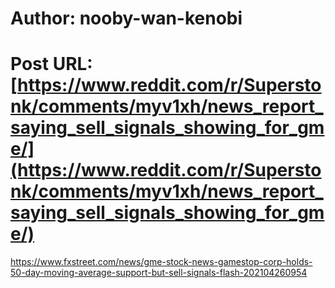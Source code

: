 # Author: nooby-wan-kenobi
# Post URL: [https://www.reddit.com/r/Superstonk/comments/myv1xh/news_report_saying_sell_signals_showing_for_gme/](https://www.reddit.com/r/Superstonk/comments/myv1xh/news_report_saying_sell_signals_showing_for_gme/)


https://www.fxstreet.com/news/gme-stock-news-gamestop-corp-holds-50-day-moving-average-support-but-sell-signals-flash-202104260954